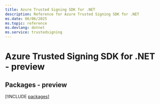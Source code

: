 ```yaml
---
title: Azure Trusted Signing SDK for .NET
description: Reference for Azure Trusted Signing SDK for .NET
ms.date: 06/06/2025
ms.topic: reference
ms.devlang: dotnet
ms.service: trustedsigning
---
```

# Azure Trusted Signing SDK for .NET - preview
## Packages - preview
[!INCLUDE [packages](trusted-signing-index.md)]